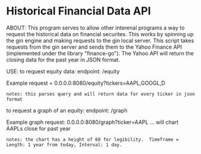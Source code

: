 # Historical Financial Data API

ABOUT:
This program serves to allow other interenal programs a way to request the historical data on financial securites. This works by spinning up the gin engine and making requests to the gin local server. This script takes requests from the gin server and sends them to the Yahoo Finance API (implemented under the library "finance-go"). The Yahoo API will return the closing data for the past year in JSON format. 

USE:
to request equity data:
endpoint: /equity 
   
Example request =  0.0.0.0:8080/equity?tickers=AAPL,GOOGL,D
    
    notes: this parses query and will return data for every ticker in json format

to request a graph of an equity:
endpoint: /graph
    
Example graph request: 0.0.0.0:8080/graph?ticker=AAPL ... will chart AAPLs close for past year
    
    notes: the chart has a height of 60 for legibility.  Timeframe = Length: 1 year from today, Interval: 1 day.
    
